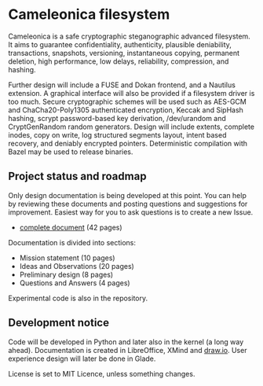   Cameleonica filesystem
==========================

Cameleonica is a safe cryptographic steganographic advanced filesystem. It aims to guarantee confidentiality, authenticity, plausible deniability, transactions, snapshots, versioning, instantaneous copying, permanent deletion, high performance, low delays, reliability, compression, and hashing.

Further design will include a FUSE and Dokan frontend, and a Nautilus extension. A graphical interface will also be provided if a filesystem driver is too much. Secure cryptographic schemes will be used such as AES-GCM and ChaCha20-Poly1305 authenticated encryption, Keccak and SipHash hashing, scrypt password-based key derivation, /dev/urandom and CryptGenRandom random generators. Design will include extents, complete inodes, copy on write, log structured segments layout, intent based recovery, and deniably encrypted pointers. Deterministic compilation with Bazel may be used to release binaries. 

  Project status and roadmap
------------------------------

Only design documentation is being developed at this point. You can help by reviewing these documents and posting questions and suggestions for improvement. Easiest way for you to ask questions is to create a new Issue. 

- [complete document](documentation/combined.pdf) (42 pages)

Documentation is divided into sections:

- Mission statement (10 pages)
- Ideas and Observations (20 pages)
- Preliminary design (8 pages)
- Questions and Answers (4 pages)

Experimental code is also in the repository.

  Development notice
----------------------

Code will be developed in Python and later also in the kernel (a long way ahead). Documentation is created in LibreOffice, XMind and [draw.io](https://www.draw.io/). User experience design will later be done in Glade.

License is set to MIT Licence, unless something changes.

